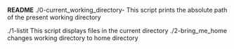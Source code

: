 **README**
./0-current_working_directory- This script prints the absolute path of the present working directory

./1-listit This script displays files in the current directory
./2-bring_me_home changes working directory to home directory